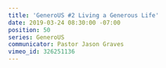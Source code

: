 ```yaml
---
title: 'GeneroUS #2 Living a Generous Life'
date: 2019-03-24 08:30:00 -07:00
position: 50
series: GeneroUS
communicator: Pastor Jason Graves
vimeo_id: 326251136
---
```


